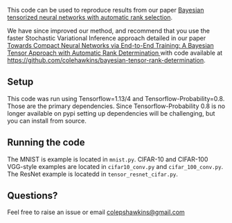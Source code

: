This code can be used to reproduce results from our paper [Bayesian tensorized neural networks with automatic rank selection](https://www.sciencedirect.com/science/article/pii/S0925231221006950). 

We have since improved our method, and recommend that you use the faster Stochastic Variational Inference approach detailed in our paper [Towards Compact Neural Networks via End-to-End Training: A Bayesian Tensor Approach with Automatic Rank Determination
](https://arxiv.org/abs/2010.08689) with code available at https://github.com/colehawkins/bayesian-tensor-rank-determination.


## Setup

This code was run using Tensorflow=1.13/4 and Tensorflow-Probability=0.8. Those are the primary dependencies. Since Tensorflow-Probability 0.8 is no longer available on pypi setting up dependencies will be challenging, but you can install from source. 

## Running the code

The MNIST is example is located in `mnist.py`. CIFAR-10 and CIFAR-100 VGG-style examples are located in `cifar10_conv.py` and `cifar_100_conv.py`. The ResNet example is locatedd in `tensor_resnet_cifar.py`.


## Questions? 
Feel free to raise an issue or email colepshawkins@gmail.com
